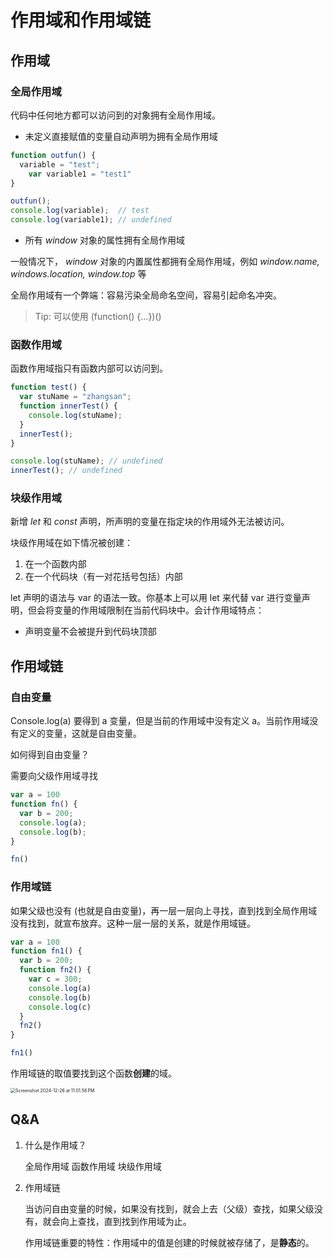 # 作用域和作用域链

## 作用域

### 全局作用域

代码中任何地方都可以访问到的对象拥有全局作用域。



- 未定义直接赋值的变量自动声明为拥有全局作用域

```javascript
function outfun() {
  variable = "test";
 	var variable1 = "test1"
}

outfun();
console.log(variable);  // test
console.log(variable1); // undefined
```



- 所有 *window* 对象的属性拥有全局作用域

一般情况下， *window* 对象的内置属性都拥有全局作用域，例如 *window.name, windows.location, window.top* 等



全局作用域有一个弊端：容易污染全局命名空间，容易引起命名冲突。

> Tip: 可以使用 (function() {...})()



### 函数作用域

函数作用域指只有函数内部可以访问到。

```javascript
function test() {
  var stuName = "zhangsan";
  function innerTest() {
    console.log(stuName);
  }
  innerTest();
}

console.log(stuName); // undefined
innerTest(); // undefined
```



### 块级作用域

新增 *let* 和 *const* 声明，所声明的变量在指定块的作用域外无法被访问。

块级作用域在如下情况被创建：

1. 在一个函数内部
2. 在一个代码块（有一对花括号包括）内部

let 声明的语法与 var 的语法一致。你基本上可以用 let 来代替 var 进行变量声明，但会将变量的作用域限制在当前代码块中。会计作用域特点：

- 声明变量不会被提升到代码块顶部



## 作用域链

### 自由变量

 Console.log(a) 要得到 a 变量，但是当前的作用域中没有定义 a。当前作用域没有定义的变量，这就是自由变量。

如何得到自由变量？

需要向父级作用域寻找

```js
var a = 100
function fn() {
  var b = 200;
  console.log(a);
  console.log(b);
}

fn()
```



### 作用域链

如果父级也没有 (也就是自由变量)，再一层一层向上寻找，直到找到全局作用域没有找到，就宣布放弃。这种一层一层的关系，就是作用域链。

```js
var a = 100
function fn1() {
  var b = 200;
  function fn2() {
    var c = 300;
    console.log(a)
    console.log(b)
    console.log(c)
  }
  fn2()
}

fn1()
```



作用域链的取值要找到这个函数**创建**的域。

<img src="./images/Screenshot 2024-12-26 at 11.01.56 PM.png" alt="Screenshot 2024-12-26 at 11.01.56 PM" style="zoom:50%;" />





## Q&A

1. 什么是作用域？

   全局作用域 函数作用域 块级作用域

2. 作用域链

   当访问自由变量的时候，如果没有找到，就会上去（父级）查找，如果父级没有，就会向上查找，直到找到作用域为止。

   作用域链重要的特性：作用域中的值是创建的时候就被存储了，是**静态**的。





















